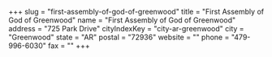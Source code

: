 +++
slug = "first-assembly-of-god-of-greenwood"
title = "First Assembly of God of Greenwood"
name = "First Assembly of God of Greenwood"
address = "725 Park Drive"
cityIndexKey = "city-ar-greenwood"
city = "Greenwood"
state = "AR"
postal = "72936"
website = ""
phone = "479-996-6030"
fax = ""
+++
